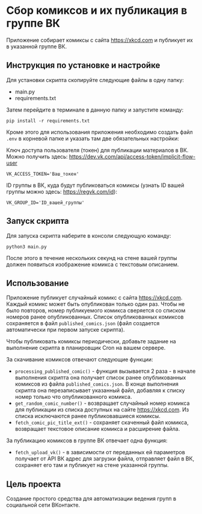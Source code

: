 # Сбор комиксов и их публикация в группе ВК

Приложение собирает комиксы с сайта https://xkcd.com и публикует их в указанной группе ВК.

## Инструкция по установке и настройке

Для установки скрипта скопируйте следующие файлы в одну папку:

- main.py
- requirements.txt

Затем перейдите в терминале в данную папку и запустите команду:

```
pip install -r requirements.txt
```

Кроме этого для использования приложения необходимо создать файл `.env` в корневой папке и указать там две обязательных настройки:

Ключ доступа пользователя (токен) для публикации материалов в ВК. Можно получить здесь: https://dev.vk.com/api/access-token/implicit-flow-user

```
VK_ACCESS_TOKEN='Ваш_токен'
```

ID группы в ВК, куда будут публиковаться комиксы (узнать ID вашей группы можно здесь: https://regvk.com/id):

```
VK_GROUP_ID='ID_вашей_группы'
```

## Запуск скрипта

Для запуска скрипта наберите в консоли следующую команду:

```
python3 main.py
```

После этого в течение нескольких секунд на стене вашей группы должен появиться изображение комикса с текстовым описанием.

## Использование

Приложение публикует случайный комикс с сайта https://xkcd.com. Каждый комикс может быть опубликован только один раз.
Чтобы не было повторов, номер публикуемого комикса сверяется со списком номеров ранее опубликованных. Список опубликованных комиксов сохраняется в файл `published_comics.json` (файл создается автоматически при первом запуске скрипта).

Чтобы публиковать комиксы периодически, добавьте задание на выполнение скрипта в планировщик Cron на вашем сервере.


За скачивание комиксов отвечают следующие функции:

- `processing_published_comic()` - функция вызывается 2 раза - в начале выполнения скрипта она получает список ранее опубликованных комиксов из файла `published_comics.json`. В конце выполнения скрипта она перезаписывает указанный файл, добавляя к списку номер только что опубликованного комикса.
- `get_random_comic_number()` - возвращает случайный номер комикса для публикации из списка доступных на сайте https://xkcd.com. Из списка исключаются ранее публиковавшиеся комиксы. 
- `fetch_comic_pic_title_ext()` - сохраняет скаченный файл комикса, возвращает текстовое описание комикса и расширение файла.

За публикацию комиксов в группе ВК отвечает одна функция:

- `fetch_upload_vk()` - в зависимости от переданных ей параметров получает от API ВК адрес для загрузки файла, отправляет файл в ВК, сохраняет его там и публикует на стене указанной группы.

## Цель проекта

Создание простого средства для автоматизации ведения групп в социальной сети ВКонтакте.

